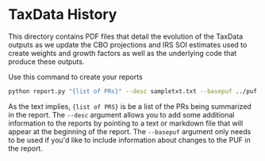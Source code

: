 # TaxData History

This directory contains PDF files that detail the evolution of the TaxData
outputs as we update the CBO projections and IRS SOI estimates used to create
weights and growth factors as well as the underlying code that produce these
outputs.

Use this command to create your reports

```bash
python report.py "{list of PRs}" --desc sampletxt.txt --basepuf ../puf.csv
```
As the text implies, `{list of PRS}` is be a list of the PRs being summarized
in the report. The `--desc` argument allows you to add some additional information
to the reports by pointing to a text or markdown file that will appear at the
beginning of the report. The `--basepuf` argument only needs to be used if you'd
like to include information about changes to the PUF in the report.